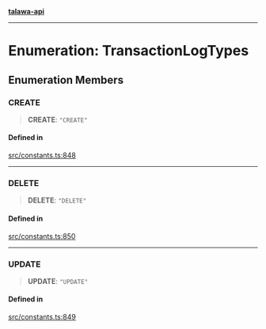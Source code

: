 [**talawa-api**](../../README.md)

***

# Enumeration: TransactionLogTypes

## Enumeration Members

### CREATE

> **CREATE**: `"CREATE"`

#### Defined in

[src/constants.ts:848](https://github.com/Suyash878/talawa-api/blob/f376d03c37e9acd046e7cc983947432c95f74442/src/constants.ts#L848)

***

### DELETE

> **DELETE**: `"DELETE"`

#### Defined in

[src/constants.ts:850](https://github.com/Suyash878/talawa-api/blob/f376d03c37e9acd046e7cc983947432c95f74442/src/constants.ts#L850)

***

### UPDATE

> **UPDATE**: `"UPDATE"`

#### Defined in

[src/constants.ts:849](https://github.com/Suyash878/talawa-api/blob/f376d03c37e9acd046e7cc983947432c95f74442/src/constants.ts#L849)
